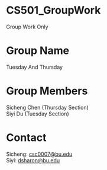 # CS501_GroupWork
Group Work Only

# Group Name
Tuesday And Thursday

# Group Members
Sicheng Chen (Thursday Section)  
Siyi Du (Tuesday Section)

# Contact
Sicheng: csc0007@bu.edu  
Siyi: dsharon@bu.edu

